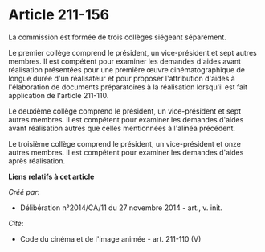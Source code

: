 # Article 211-156

La commission est formée de trois collèges siégeant séparément. 

Le premier collège comprend le président, un vice-président et sept autres membres. Il est compétent pour examiner les
demandes d'aides avant réalisation présentées pour une première œuvre cinématographique de longue durée d'un réalisateur et
pour proposer l'attribution d'aides à l'élaboration de documents préparatoires à la réalisation lorsqu'il est fait
application de l'article 211-110. 

Le deuxième collège comprend le président, un vice-président et sept autres membres. Il est compétent pour examiner les
demandes d'aides avant réalisation autres que celles mentionnées à l'alinéa précédent. 

Le troisième collège comprend le président, un vice-président et onze autres membres. Il est compétent pour examiner les
demandes d'aides après réalisation.

**Liens relatifs à cet article**

_Créé par_:

  - Délibération n°2014/CA/11 du 27 novembre 2014 - art., v. init.

_Cite_:

  - Code du cinéma et de l'image animée - art. 211-110 (V)
